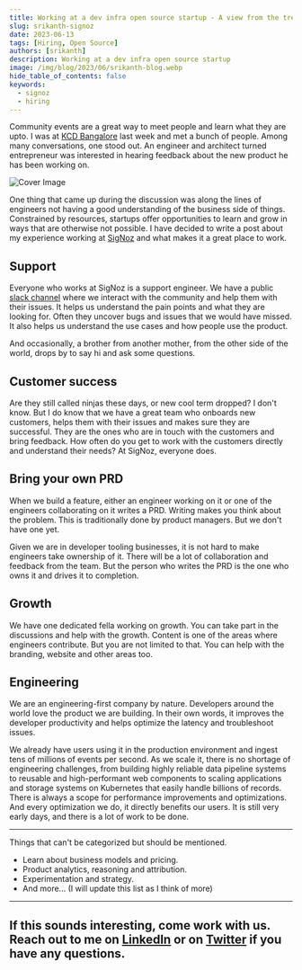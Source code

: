 ```yaml
---
title: Working at a dev infra open source startup - A view from the trenches 
slug: srikanth-signoz
date: 2023-06-13
tags: [Hiring, Open Source]
authors: [srikanth]
description: Working at a dev infra open source startup
image: /img/blog/2023/06/srikanth-blog.webp
hide_table_of_contents: false
keywords:
  - signoz
  - hiring
---
```


<head>
  <link rel="canonical" href="https://signoz.io/blog/srikanth-signoz/"/>
</head>


Community events are a great way to meet people and learn what they are upto. I was at [KCD Bangalore](https://community.cncf.io/kcd-bengaluru/) last week and met a bunch of people. Among many conversations, one stood out. An engineer and architect turned entrepreneur was interested in hearing feedback about the new product he has been working on.
<!--truncate-->

![Cover Image](/img/blog/2023/06/srikanth-blog.webp)


One thing that came up during the discussion was along the lines of engineers not having a good understanding of the business side of things. Constrained by resources, startups offer opportunities to learn and grow in ways that are otherwise not possible. I have decided to write a post about my experience working at [SigNoz](https://signoz.io/) and what makes it a great place to work.

## Support
Everyone who works at SigNoz is a support engineer. We have a public [slack channel](https://signoz.io/slack) where we interact with the community and help them with their issues. It helps us understand the pain points and what they are looking for. Often they uncover bugs and issues that we would have missed. It also helps us understand the use cases and how people use the product.

And occasionally, a brother from another mother, from the other side of the world, drops by to say hi and ask some questions.

## Customer success
Are they still called ninjas these days, or new cool term dropped? I don't know. But I do know that we have a great team who onboards new customers, helps them with their issues and makes sure they are successful. They are the ones who are in touch with the customers and bring feedback. How often do you get to work with the customers directly and understand their needs? At SigNoz, everyone does.

## Bring your own PRD
When we build a feature, either an engineer working on it or one of the engineers collaborating on it writes a PRD. Writing makes you think about the problem. This is traditionally done by product managers. But we don't have one yet. 

Given we are in developer tooling businesses, it is not hard to make engineers take ownership
of it. There will be a lot of collaboration and feedback from the team. But the person who writes the PRD is the one who owns it and drives it to completion.

## Growth
We have one dedicated fella working on growth. You can take part in the discussions and help with the
growth. Content is one of the areas where engineers contribute. But you are not limited to that. You
can help with the branding, website and other areas too.

## Engineering
We are an engineering-first company by nature. Developers around the world love the product we are building. In their own words, it improves the developer productivity and helps
optimize the latency and troubleshoot issues.

We already have users using it in the production environment and ingest tens of millions of events per second. As we scale it, there is no shortage of engineering challenges, from building highly reliable data pipeline systems to reusable and high-performant web components to scaling applications and storage systems on Kubernetes that
easily handle billions of records. There is always a scope for performance improvements and
optimizations. And every optimization we do, it directly benefits our users. It is still very early days, and
there is a lot of work to be done.

----
Things that can't be categorized but should be mentioned.
- Learn about business models and pricing.
- Product analytics, reasoning and attribution.
- Experimentation and strategy.
- And more... (I will update this list as I think of more)

---

If this sounds interesting, come work with us. Reach out to me on [LinkedIn](https://www.linkedin.com/in/srikanthccv/) or on [Twitter](https://twitter.com/srikanthccv) if you have any questions.
--

